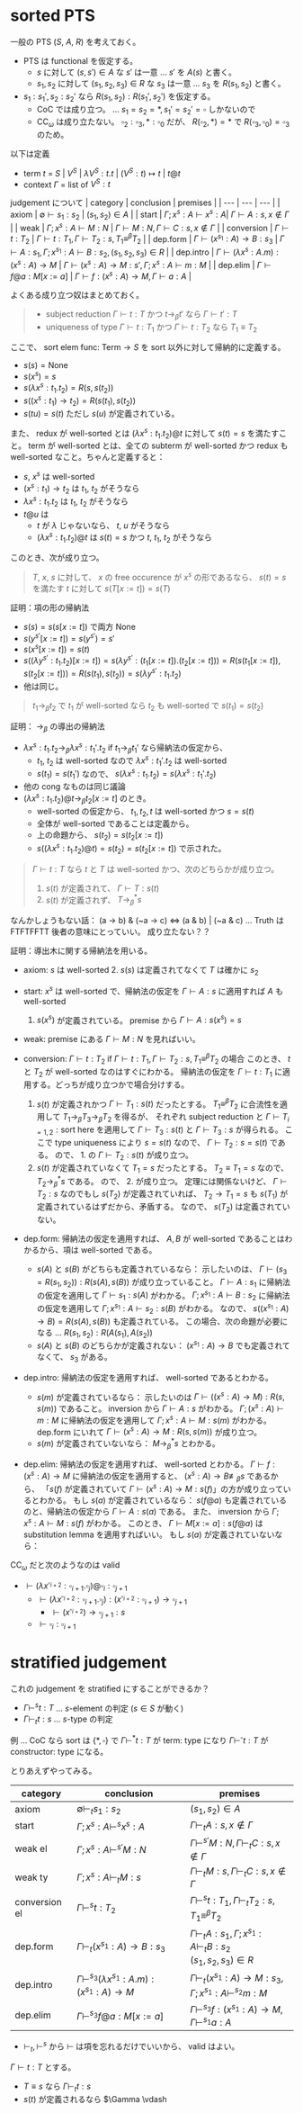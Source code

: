 # sorted PTS
一般の PTS ($S$, $A$, $R$) を考えておく。
- PTS は functional を仮定する。
    - $s$ に対して $(s, s') \in A$ な $s'$ は一意 ... $s'$ を $A(s)$ と書く。
    - $s_1, s_2$ に対して $(s_1, s_2, s_3) \in R$ な $s_3$ は一意 ... $s_3$ を $R(s_1, s_2)$ と書く。
- $s_1: s_1', s_2: s_2'$ なら $R(s_1, s_2): R(s_1', s_2')$ を仮定する。
    - CoC では成り立つ。 ... $s_1 = s_2 = *, s_1' = s_2' = \square$ しかないので
    - $\text{CC}_\omega$ は成り立たない。 $\square_2: \square_3, *: \square_0$ だが、 $R(\square_2, *) = *$ で $R(\square_3, \square_0) = \square_3$ のため。


以下は定義
- term $t$ = $S$ | $V^S$ | $\lambda V^S: t. t$ | $(V^S: t) \mapsto t$ | $t @ t$
- context $\Gamma$ = list of $V^S: t$

judgement について
| category | conclusion | premises |
| --- | --- | --- |
| axiom | $\emptyset \vdash s_1: s_2$ | $(s_1, s_2) \in A$ |
| start | $\Gamma; x^s: A \vdash x^s: A$| $\Gamma \vdash A: s, x \notin \Gamma$ |
| weak | $\Gamma; x^s: A \vdash M: N$ | $\Gamma \vdash M: N, \Gamma \vdash C: s, x \notin \Gamma$ |
| conversion | $\Gamma \vdash t: T_2$ | $\Gamma \vdash t: T_1, \Gamma \vdash T_2: s, T_1 \equiv^\beta T_2$ |
| dep.form | $\Gamma \vdash (x^{s_1}: A) \to B: s_3$ | $\Gamma \vdash A: s_1, \Gamma; x^{s_1}: A \vdash B: s_2, (s_1, s_2, s_3) \in R$ |
| dep.intro | $\Gamma \vdash (\lambda x^s: A. m): (x^s: A) \to M$ | $\Gamma \vdash (x^s: A) \to M: s', \Gamma; x^s: A \vdash m: M$ |
| dep.elim | $\Gamma \vdash f @ a: M[x := a]$ | $\Gamma \vdash f: (x^s: A) \to M, \Gamma \vdash a: A$ |

よくある成り立つ奴はまとめておく。
> - subject reduction $\Gamma \vdash t: T$ かつ $t \to_\beta t'$ なら $\Gamma \vdash t': T$
> - uniqueness of type $\Gamma \vdash t: T_1$ かつ $\Gamma \vdash t: T_2$ なら $T_1 \equiv T_2$

ここで、 sort elem func: $\text{Term} \to S$ を sort 以外に対して帰納的に定義する。
- $s(s) = \text{None}$
- $s(x^s) = s$
- $s(\lambda x^s: t_1. t_2) = R(s, s(t_2))$
- $s((x^s: t_1) \to t_2) = R(s(t_1), s(t_2))$
- $s(t u) = s(t)$ ただし $s(u)$ が定義されている。

また、 redux が well-sorted とは $(\lambda x^s: t_1. t_2) @ t$ に対して $s(t) = s$ を満たすこと。
term が well-sorted とは、全ての subterm が well-sorted かつ redux も well-sorted なこと。ちゃんと定義すると：
- $s$, $x^s$ は well-sorted
- $(x^s: t_1) \to t_2$ は $t_1$, $t_2$ がそうなら
- $\lambda x^s: t_1. t_2$ は $t_1$, $t_2$ がそうなら
- $t @ u$ は
    - $t$ が $\lambda$ じゃないなら、 $t$, $u$ がそうなら
    - $(\lambda x^s: t_1. t_2) @ t$ は $s(t) = s$ かつ $t$, $t_1$, $t_2$ がそうなら

このとき、次が成り立つ。
> $T$, $x$, $s$ に対して、 $x$ の free occurence が $x^s$ の形であるなら、
> $s(t) = s$ を満たす $t$ に対して $s(T[x := t]) = s(T)$ 

証明：項の形の帰納法
- $s(s) = s(s[x := t])$ で両方 $\text{None}$
- $s(y^{s'}[x := t]) = s(y^{s'}) = s'$
- $s(x^{s}[x := t]) = s(t)$
- $s((\lambda y^{s'}: t_1. t_2)[x := t]) = s(\lambda y^{s'}: (t_1[x := t]). (t_2[x := t])) = R(s(t_1[x := t]), s(t_2[x := t])) = R(s(t_1), s(t_2)) = s(\lambda y^{s'}: t_1. t_2)$
- 他は同じ。

> $t_1 \to_\beta t_2$ で $t_1$ が well-sorted なら $t_2$ も well-sorted で $s(t_1) = s(t_2)$

証明： $\to_\beta$ の導出の帰納法
- $\lambda x^s: t_1. t_2 \to_\beta \lambda x^s: t_1'. t_2$ if $t_1 \to_\beta t_1'$ なら帰納法の仮定から、
    - $t_1$, $t_2$ は well-sorted なので $\lambda x^s: t_1'. t_2$ は well-sorted
    - $s(t_1) = s(t_1')$ なので、 $s(\lambda x^s: t_1. t_2) = s(\lambda x^s: t_1'. t_2)$
- 他の cong なものは同じ議論
- $(\lambda x^s: t_1. t_2) @ t \to_\beta t_2[x := t]$ のとき。
    - well-sorted の仮定から、 $t_1, t_2, t$ は well-sorted かつ $s = s(t)$
    - 全体が well-sorted であることは定義から。
    - 上の命題から、 $s(t_2) = s(t_2[x := t])$
    - $s((\lambda x^s: t_1. t_2)@ t) = s(t_2) = s(t_2[x := t])$ で示された。

> $\Gamma \vdash t: T$ なら $t$ と $T$ は well-sorted かつ、次のどちらかが成り立つ。
>   1. $s(t)$ が定義されて、 $\Gamma \vdash T: s(t)$
>   2. $s(t)$ が定義されず、 $T \to_\beta^* s$

なんかしょうもない話： (a -> b) & (~a -> c) <=> (a & b) | (~a & c) ... Truth は FTFTFFTT
後者の意味にとっていい。
成り立たない？？

証明：導出木に関する帰納法を用いる。
- axiom: $s$ は well-sorted
    2. $s(s)$ は定義されてなくて $T$ は確かに $s_2$
- start: $x^s$ は well-sorted で、帰納法の仮定を $\Gamma \vdash A: s$ に適用すれば $A$ も well-sorted
    1. $s(x^s)$ が定義されている。 premise から $\Gamma \vdash A: s(x^s) = s$
- weak: premise にある $\Gamma \vdash M: N$ を見ればいい。
- conversion: $\Gamma \vdash t: T_2$ if $\Gamma \vdash t: T_1, \Gamma \vdash T_2: s, T_1 \equiv^\beta T_2$ の場合
    このとき、 $t$ と $T_2$ が well-sorted なのはすぐにわかる。
    帰納法の仮定を $\Gamma \vdash t: T_1$ に適用する。どっちが成り立つかで場合分けする。
    1. $s(t)$ が定義されかつ $\Gamma \vdash T_1: s(t)$ だったとする。
        $T_1 \equiv^\beta T_2$ に合流性を適用して
        $T_1 \rightarrow_\beta T_3 \rightarrow_\beta T_2$ を得るが、
        それぞれ subject reduction と $\Gamma \vdash T_{i = 1, 2}: \text{sort here}$ を適用して $\Gamma \vdash T_3: s(t)$ と $\Gamma \vdash T_3: s$ が得られる。
        ここで type uniqueness により $s = s(t)$ なので、 $\Gamma \vdash T_2: s = s(t)$ である。
        ので、 1. の $\Gamma \vdash T_2: s(t)$ が成り立つ。
    2. $s(t)$ が定義されていなくて $T_1 = s$ だったとする。
        $T_2 \equiv T_1 = s$ なので、 $T_2 \to_\beta^* s$ である。
        ので、 2. が成り立つ。
        定理には関係ないけど、 $\Gamma \vdash T_2: s$ なのでもし $s(T_2)$ が定義されていれば、
        $T_2 \to T_1 = s$ も $s(T_1)$ が定義されているはずだから、矛盾する。
        なので、 $s(T_2)$ は定義されていない。
- dep.form: 帰納法の仮定を適用すれば、 $A, B$ が well-sorted であることはわかるから、項は well-sorted である。
    - $s(A)$ と $s(B)$ がどちらも定義されているなら：
        示したいのは、 $\Gamma \vdash (s_3 = R(s_1, s_2)): R(s(A), s(B))$ が成り立っていること。
        $\Gamma \vdash A: s_1$ に帰納法の仮定を適用して $\Gamma \vdash s_1: s(A)$ がわかる。
        $\Gamma; x^{s_1}: A \vdash B: s_2$ に帰納法の仮定を適用して $\Gamma; x^{s_1}: A \vdash s_2: s(B)$ がわかる。
        なので、 $s((x^{s_1}: A) \to B) = R(s(A), s(B))$ も定義されている。
        この場合、次の命題が必要になる ... $R(s_1, s_2): R(A(s_1), A(s_2))$
    - $s(A)$ と $s(B)$ のどちらかが定義されない：
        $(x^{s_1}: A) \to B$ でも定義されてなくて、 $s_3$ がある。
- dep.intro: 帰納法の仮定を適用すれば、 well-sorted であるとわかる。
    - $s(m)$ が定義されているなら：
        示したいのは $\Gamma \vdash ((x^s: A) \to M): R(s, s(m))$ であること。
        inversion から $\Gamma \vdash A: s$ がわかる。
        $\Gamma; (x^s: A) \vdash m: M$ に帰納法の仮定を適用して $\Gamma; x^s: A \vdash M: s(m)$ がわかる。
        dep.form にいれて $\Gamma \vdash (x^s: A) \to M: R(s, s(m))$ が成り立つ。
    - $s(m)$ が定義されていないなら： $M \to_\beta^* s$ とわかる。


- dep.elim: 帰納法の仮定を適用すれば、 well-sorted とわかる。
    $\Gamma \vdash f: (x^s: A) \to M$ に帰納法の仮定を適用すると、 $(x^s: A) \to B \not \equiv_\beta s$ であるから、
    「$s(f)$ が定義されていて $\Gamma \vdash (x^s: A) \to M: s(f)$」の方が成り立っているとわかる。
    もし $s(a)$ が定義されているなら：
    $s(f @ a)$ も定義されているのと、帰納法の仮定から $\Gamma \vdash A: s(a)$ である。
    また、 inversion から $\Gamma; x^s: A \vdash M: s(f)$ がわかる。
    このとき、 $\Gamma \vdash M[x := a]: s(f @ a)$ は substitution lemma を適用すればいい。
    もし $s(a)$ が定義されていないなら：

$\text{CC}_\omega$ だと次のようなのは valid
- $\vdash (\lambda x^{\square_{i+2}}: \square_{i+1}. \square_j) @ \square_i: \square_{j+1}$
    - $\vdash (\lambda x^{\square_{i+2}}: \square_{i+1}. \square_j): (x^{\square_{i+2}}: \square_{i+1}) \to \square_{j+1}$
        - $\vdash (x^{\square_{i+2}}) \to \square_{j+1}: s$
    - $\vdash \square_{i}: \square_{i+1}$

# stratified judgement

これの judgement を stratified にすることができるか？
- $\Gamma \vdash^s t: T$ ... $s$-element の判定 ($s \in S$ が動く)
- $\Gamma \vdash_t t: s$ ... $s$-type の判定

例 ... CoC なら sort は $\{*, \square\}$ で $\Gamma \vdash^* t: T$ が term: type になり $\Gamma \vdash^\square t: T$ が constructor: type になる。

とりあえずやってみる。

| category | conclusion | premises |
| --- | --- | --- |
| axiom | $\emptyset \vdash_t s_1: s_2$ | $(s_1, s_2) \in A$ |
| start | $\Gamma; x^s: A \vdash^s x^s: A$| $\Gamma \vdash_t A: s, x \notin \Gamma$ |
| weak el | $\Gamma; x^s: A \vdash^{s'} M: N$ | $\Gamma \vdash^{s'} M: N, \Gamma \vdash_t C: s, x \notin \Gamma$ |
| weak ty | $\Gamma; x^s: A \vdash_t M: s$ | $\Gamma \vdash_t M: s, \Gamma \vdash_t C: s, x \notin \Gamma$ |
| conversion el | $\Gamma \vdash^s t: T_2$ | $\Gamma \vdash^s t: T_1, \Gamma \vdash_t T_2: s, T_1 \equiv^\beta T_2$ |
| dep.form | $\Gamma \vdash_t (x^{s_1}: A) \to B: s_3$ | $\Gamma \vdash_t A: s_1, \Gamma; x^{s_1}: A \vdash_t B: s_2$ <br> $(s_1, s_2, s_3) \in R$ |
| dep.intro | $\Gamma \vdash^{s_3} (\lambda x^{s_1}: A. m): (x^{s_1}: A) \to M$ | $\Gamma \vdash_t (x^{s_1}: A) \to M: s_3$, <br> $\Gamma; x^{s_1}: A \vdash^{s_2} m: M$ |
| dep.elim | $\Gamma \vdash^{s_3} f @ a: M[x := a]$ | $\Gamma \vdash^{s_3} f: (x^{s_1}: A) \to M, \Gamma \vdash^{s_1} a: A$ |

- $\vdash_t, \vdash^s$ から $\vdash$ は項を忘れるだけでいいから、 valid はよい。

$\Gamma \vdash t: T$ とする。
- $T \equiv s$ なら $\Gamma \vdash_t t: s$
- $s(t)$ が定義されるなら $\Gamma \vdash
